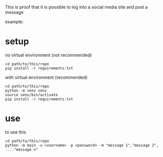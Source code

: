 This is proof that it is possible to log into a social media site and post a message


example:

# setup
no virtual environment (not recommended)
```
cd path/to/this/repo
pip install -r requirements.txt
```

with virtual environment (recommended)
```
cd path/to/this/repo
python -m venv venv
source venv/bin/activate
pip install -r requirements.txt
```

# use
to use this

```
cd path/to/this/repo
python -m main -u <username> -p <password> -m "message 1","message 2", ... "message n"
```
